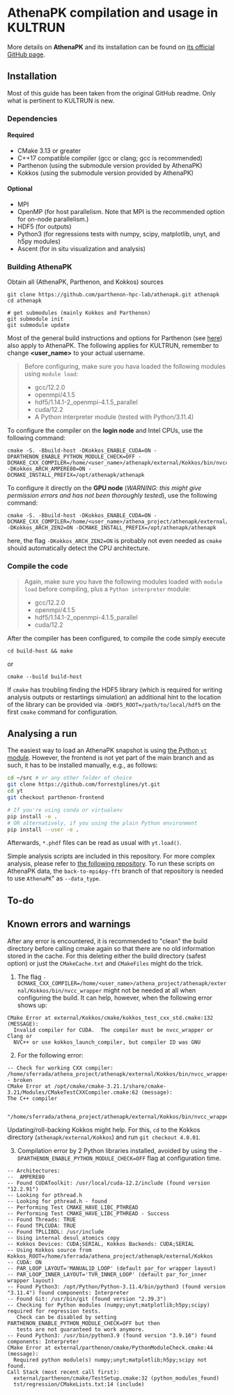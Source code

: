 # AthenaPK compilation and usage in KULTRUN
More details on **AthenaPK** and its installation can be found on [its official GitHub page](https://github.com/parthenon-hpc-lab/athenapk/tree/main).

## Installation
Most of this guide has been taken from the original GitHub readme. Only what is pertinent to KULTRUN is new.
### Dependencies

#### Required

* CMake 3.13 or greater
* C++17 compatible compiler (gcc or clang; gcc is recommended)
* Parthenon (using the submodule version provided by AthenaPK)
* Kokkos (using the submodule version provided by AthenaPK)

#### Optional

* MPI
* OpenMP (for host parallelism. Note that MPI is the recommended option for on-node parallelism.)
* HDF5 (for outputs)
* Python3 (for regressions tests with numpy, scipy, matplotlib, unyt, and h5py modules)
* Ascent (for in situ visualization and analysis)

### Building AthenaPK

Obtain all (AthenaPK, Parthenon, and Kokkos) sources

    git clone https://github.com/parthenon-hpc-lab/athenapk.git athenapk
    cd athenapk

    # get submodules (mainly Kokkos and Parthenon)
    git submodule init
    git submodule update

Most of the general build instructions and options for Parthenon (see [here](https://parthenon-hpc-lab.github.io/parthenon/develop/src/building.html)) also apply to AthenaPK.
The following applies for KULTRUN, remember to change **<user_name>** to your actual username.

> Before configuring, make sure you hava loaded the following modules using `module load`:
> * gcc/12.2.0
> * openmpi/4.1.5
> * hdf5/1.14.1-2_openmpi-4.1.5_parallel
> * cuda/12.2
> * A Python interpreter module (tested with Python/3.11.4)

To configure the compiler on the **login node** and Intel CPUs, use the following command:
```
cmake -S. -Bbuild-host -DKokkos_ENABLE_CUDA=ON -DPARTHENON_ENABLE_PYTHON_MODULE_CHECK=OFF -DCMAKE_CXX_COMPILER=/home/<user_name>/athenapk/external/Kokkos/bin/nvcc_wrapper -DKokkos_ARCH_AMPERE80=ON -DCMAKE_INSTALL_PREFIX=/opt/athenapk/athenapk
```

To configure it directly on the **GPU node** (*WARNING: this might give permission errors and has not been thoroughly tested*), use the following command:
```
cmake -S. -Bbuild-host -DKokkos_ENABLE_CUDA=ON -DCMAKE_CXX_COMPILER=/home/<user_name>/athena_project/athenapk/external/Kokkos/bin/nvcc_wrapper -DKokkos_ARCH_ZEN2=ON -DCMAKE_INSTALL_PREFIX=/opt/athenapk/athenapk
```
here, the flag `-DKokkos_ARCH_ZEN2=ON` is probably not even needed as `cmake` should automatically detect the CPU architecture.

### Compile the code
> Again, make sure you have the following modules loaded with `module load` before compiling, plus a `Python interpreter` module:
> - gcc/12.2.0
> - openmpi/4.1.5
> - hdf5/1.14.1-2_openmpi-4.1.5_parallel
> - cuda/12.2

After the compiler has been configured, to compile the code simply execute
```
cd build-host && make
```
or
```
cmake --build build-host
```

If `cmake` has troubling finding the HDF5 library (which is required for writing analysis outputs or
restartings simulation) an additional hint to the location of the library can be provided via
`-DHDF5_ROOT=/path/to/local/hdf5` on the first `cmake` command for configuration.

## Analysing a run
The easiest way to load an AthenaPK snapshot is using [the Python `yt` module](https://yt-project.org/). However, the frontend is not yet part of the main branch and as such, it has to be installed manually, e.g.,
as follows:
```bash
cd ~/src # or any other folder of choice
git clone https://github.com/forrestglines/yt.git
cd yt
git checkout parthenon-frontend

# If you're using conda or virtualenv
pip install -e .
# OR alternatively, if you using the plain Python environment
pip install --user -e .
```
Afterwards, `*.phdf` files can be read as usual with `yt.load()`.

Simple analysis scripts are included in this repository. For more complex analysis, please refer to [the following repository](https://github.com/pgrete/energy-transfer-analysis#turbulent-flow-analysis).
To run these scripts on AthenaPK data, the `back-to-mpi4py-fft` branch of that repository is needed to use `AthenaPK`" as `--data_type`.

## To-do

## Known errors and warnings
After any error is encountered, it is recommended to "clean" the build directory before calling cmake again so that there are no old information stored in the cache.
For this deleting either the build directory (safest option) or just the `CMakeCache.txt` and `CMakeFiles` might do the trick.

1. The flag `-DCMAKE_CXX_COMPILER=/home/<user_name>/athena_project/athenapk/external/Kokkos/bin/nvcc_wrapper` might not be needed at all when configuring the build. It can help, however, when the following error shows up:
```
CMake Error at external/Kokkos/cmake/kokkos_test_cxx_std.cmake:132 (MESSAGE):
  Invalid compiler for CUDA.  The compiler must be nvcc_wrapper or Clang or
  NVC++ or use kokkos_launch_compiler, but compiler ID was GNU
```

2. For the following error:
```
-- Check for working CXX compiler: /home/sferrada/athena_project/athenapk/external/Kokkos/bin/nvcc_wrapper - broken
CMake Error at /opt/cmake/cmake-3.21.1/share/cmake-3.21/Modules/CMakeTestCXXCompiler.cmake:62 (message):
The C++ compiler

 "/home/sferrada/athena_project/athenapk/external/Kokkos/bin/nvcc_wrapper"
```
Updating/roll-backing Kokkos might help. For this, `cd` to the Kokkos directory (`athenapk/external/Kokkos`) and run `git checkout 4.0.01`.


3. Compilation error by 2 Python libraries installed, avoided by using the `-DPARTHENON_ENABLE_PYTHON_MODULE_CHECK=OFF` flag at configuration time.
```
-- Architectures:
--  AMPERE80
-- Found CUDAToolkit: /usr/local/cuda-12.2/include (found version "12.2.91")
-- Looking for pthread.h
-- Looking for pthread.h - found
-- Performing Test CMAKE_HAVE_LIBC_PTHREAD
-- Performing Test CMAKE_HAVE_LIBC_PTHREAD - Success
-- Found Threads: TRUE
-- Found TPLCUDA: TRUE
-- Found TPLLIBDL: /usr/include
-- Using internal desul_atomics copy
-- Kokkos Devices: CUDA;SERIAL, Kokkos Backends: CUDA;SERIAL
-- Using Kokkos source from Kokkos_ROOT=/home/sferrada/athena_project/athenapk/external/Kokkos
-- CUDA: ON
-- PAR_LOOP_LAYOUT='MANUAL1D_LOOP' (default par_for wrapper layout)
-- PAR_LOOP_INNER_LAYOUT='TVR_INNER_LOOP' (default par_for_inner wrapper layout)
-- Found Python3: /opt/Python/Python-3.11.4/bin/python3 (found version "3.11.4") found components: Interpreter
-- Found Git: /usr/bin/git (found version "2.39.3")
-- Checking for Python modules (numpy;unyt;matplotlib;h5py;scipy) required for regression tests.
   Check can be disabled by setting PARTHENON_ENABLE_PYTHON_MODULE_CHECK=OFF but then
   tests are not guaranteed to work anymore.
-- Found Python3: /usr/bin/python3.9 (found version "3.9.16") found components: Interpreter
CMake Error at external/parthenon/cmake/PythonModuleCheck.cmake:44 (message):
  Required python module(s) numpy;unyt;matplotlib;h5py;scipy not found.
Call Stack (most recent call first):
  external/parthenon/cmake/TestSetup.cmake:32 (python_modules_found)
  tst/regression/CMakeLists.txt:14 (include)
```
